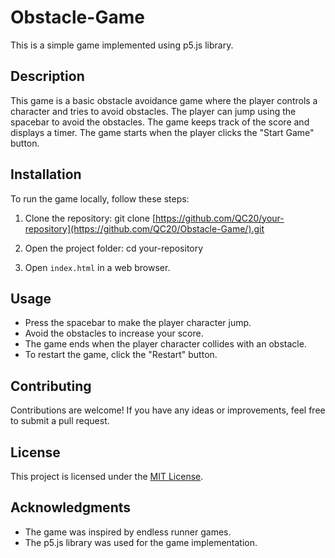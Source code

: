 # Obstacle-Game

This is a simple game implemented using p5.js library.

## Description

This game is a basic obstacle avoidance game where the player controls a character and tries to avoid obstacles. The player can jump using the spacebar to avoid the obstacles. The game keeps track of the score and displays a timer. The game starts when the player clicks the "Start Game" button.

## Installation

To run the game locally, follow these steps:

1. Clone the repository:
git clone [https://github.com/QC20/your-repository](https://github.com/QC20/Obstacle-Game/).git

2. Open the project folder: cd your-repository

3. Open `index.html` in a web browser.

## Usage

- Press the spacebar to make the player character jump.
- Avoid the obstacles to increase your score.
- The game ends when the player character collides with an obstacle.
- To restart the game, click the "Restart" button.

## Contributing

Contributions are welcome! If you have any ideas or improvements, feel free to submit a pull request.

## License

This project is licensed under the [MIT License](LICENSE).

## Acknowledgments

- The game was inspired by endless runner games.
- The p5.js library was used for the game implementation.
